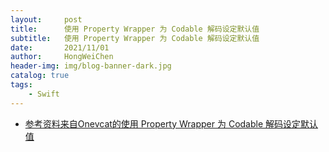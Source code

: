 ```yaml
---
layout:     post
title:      使用 Property Wrapper 为 Codable 解码设定默认值
subtitle:   使用 Property Wrapper 为 Codable 解码设定默认值
date:       2021/11/01
author:     HongWeiChen
header-img: img/blog-banner-dark.jpg
catalog: true
tags:
    - Swift
---
```


- [参考资料来自Onevcat的使用 Property Wrapper 为 Codable 解码设定默认值](https://onevcat.com/2020/11/codable-default/)
